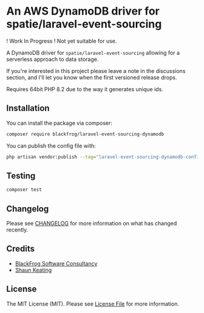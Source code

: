 # An AWS DynamoDB driver for spatie/laravel-event-sourcing

! Work In Progress ! Not yet suitable for use.

A DynamoDB driver for `spatie/laravel-event-sourcing` allowing for a serverless approach to data storage.

If you're interested in this project please leave a note in the discussions section, and I'll let you know when the first
versioned release drops.

Requires 64bit PHP 8.2 due to the way it generates unique ids.

## Installation

You can install the package via composer:

```bash
composer require blackfrog/laravel-event-sourcing-dynamodb
````

You can publish the config file with:

```bash
php artisan vendor:publish --tag="laravel-event-sourcing-dynamodb-config"
```

## Testing

```bash
composer test
```

## Changelog

Please see [CHANGELOG](CHANGELOG.md) for more information on what has changed recently.

## Credits

- [BlackFrog Software Consultancy](https://blackfrog.co)
- [Shaun Keating](https://github.com/shkeats)

## License

The MIT License (MIT). Please see [License File](LICENSE.md) for more information.
